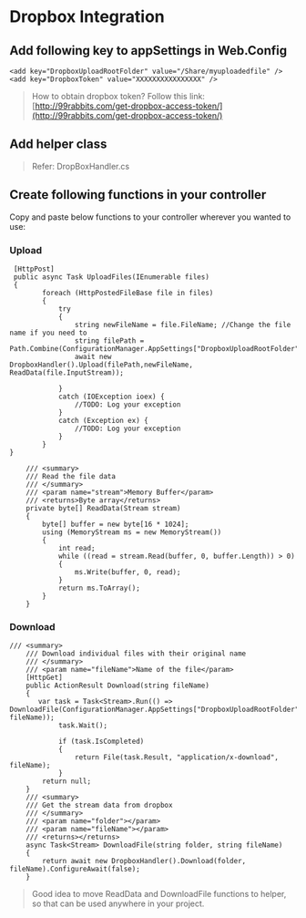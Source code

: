 # Dropbox Integration

## Add following key to appSettings in Web.Config

    <add key="DropboxUploadRootFolder" value="/Share/myuploadedfile" />
    <add key="DropboxToken" value="XXXXXXXXXXXXXXXX" />
> How to obtain dropbox token? Follow this link: [http://99rabbits.com/get-dropbox-access-token/](http://99rabbits.com/get-dropbox-access-token/) 

## Add helper class
> Refer: DropBoxHandler.cs

## Create following functions in your controller 
Copy and paste below functions to your controller wherever you wanted to use:

### Upload

     [HttpPost]
     public async Task UploadFiles(IEnumerable files)
     {
            foreach (HttpPostedFileBase file in files)
            {
                try
                {
                    string newFileName = file.FileName; //Change the file name if you need to
                    string filePath = Path.Combine(ConfigurationManager.AppSettings["DropboxUploadRootFolder"]);
                    await new DropboxHandler().Upload(filePath,newFileName, ReadData(file.InputStream));
                    
                }
                catch (IOException ioex) {
                    //TODO: Log your exception
                }
                catch (Exception ex) {
                    //TODO: Log your exception
                }
            }
    }

        /// <summary>
        /// Read the file data
        /// </summary>
        /// <param name="stream">Memory Buffer</param>
        /// <returns>Byte array</returns>
        private byte[] ReadData(Stream stream)
        {
            byte[] buffer = new byte[16 * 1024];
            using (MemoryStream ms = new MemoryStream())
            {
                int read;
                while ((read = stream.Read(buffer, 0, buffer.Length)) > 0)
                {
                    ms.Write(buffer, 0, read);
                }
                return ms.ToArray();
            }
        }
### Download

	/// <summary>
        /// Download individual files with their original name
        /// </summary>
        /// <param name="fileName">Name of the file</param>
        [HttpGet]
        public ActionResult Download(string fileName)
        {
           var task = Task<Stream>.Run(() => DownloadFile(ConfigurationManager.AppSettings["DropboxUploadRootFolder"], fileName));
                task.Wait();
                
                if (task.IsCompleted)
                {
                    return File(task.Result, "application/x-download", fileName);
                }         
            return null;
        }
        /// <summary>
        /// Get the stream data from dropbox
        /// </summary>
        /// <param name="folder"></param>
        /// <param name="fileName"></param>
        /// <returns></returns>
        async Task<Stream> DownloadFile(string folder, string fileName)
        {
            return await new DropboxHandler().Download(folder, fileName).ConfigureAwait(false);
        }
> Good idea to move ReadData and DownloadFile functions to helper, so that can be used anywhere in your project.

